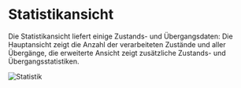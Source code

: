 # Statistikansicht

Die Statistikansicht liefert einige Zustands- und Übergangsdaten: Die Hauptansicht zeigt die Anzahl der verarbeiteten Zustände und aller Übergänge, die erweiterte Ansicht zeigt zusätzliche Zustands- und Übergangsstatistiken.

![Statistik](../screenshots/Statistics.png) 
